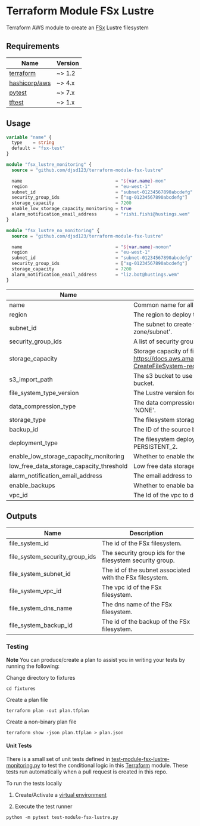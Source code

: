 # Terraform Module FSx Lustre
[FSx]: https://aws.amazon.com/fsx/lustre/

Terraform AWS module to create an [FSx] Lustre filesystem


[terraform]: https://www.terraform.io/downloads
[hashicorp/aws]: https://registry.terraform.io/providers/hashicorp/aws
[pytest]: https://pypi.org/project/pytest/
[tftest]: https://pypi.org/project/tftest/


## Requirements

| Name            | Version |
|-----------------|---------|
| [terraform]     | ~> 1.2  |
| [hashicorp/aws] | ~> 4.x  |
| [pytest]        | ~> 7.x  |
| [tftest]        | ~> 1.x  |


## Usage

```terraform
variable "name" {
  type    = string
  default = "fsx-test"
}

module "fsx_lustre_monitoring" {
  source = "github.com/djsd123/terraform-module-fsx-lustre"

  name                                   = "${var.name}-mon"
  region                                 = "eu-west-1"
  subnet_id                              = "subnet-01234567890abcdefg"
  security_group_ids                     = ["sg-01234567890abcdefg"]
  storage_capacity                       = 7200
  enable_low_storage_capacity_monitoring = true
  alarm_notification_email_address       = "rishi.fishi@hustings.wem"
}

module "fsx_lustre_no_monitoring" {
  source = "github.com/djsd123/terraform-module-fsx-lustre"

  name                                   = "${var.name}-nomon"
  region                                 = "eu-west-1"
  subnet_id                              = "subnet-01234567890abcdefg"
  security_group_ids                     = ["sg-01234567890abcdefg"]
  storage_capacity                       = 7200
  alarm_notification_email_address       = "liz.bot@hustings.wem"
}
```


| Name                                     | Description                                                                                                                                                                                | Type           | Default         | Required |
|------------------------------------------|--------------------------------------------------------------------------------------------------------------------------------------------------------------------------------------------|----------------|-----------------|:--------:|
| name                                     | Common name for all resources.                                                                                                                                                             | `string`       | `""`            |   yes    |
| region                                   | The region to deploy the resources.                                                                                                                                                        | `string`       | `""`            |   yes    |
| subnet_id                                | The subnet to create the filesystem in.  Note; FSx Lustre only supports one 'availability zone/subnet'.                                                                                    | `string`       | `""`            |   yes    |
| security_group_ids                       | A list of security group Ids to permit access to the filesystem.                                                                                                                           | `list(string)` | `""`            |   yes    |
| storage_capacity                         | Storage capacity of file system in (GB). Minimum of 1200. See: https://docs.aws.amazon.com/fsx/latest/APIReference/API_CreateFileSystem.html#FSx-CreateFileSystem-request-StorageCapacity. | `number`       | `""`            |   yes    |
| s3_import_path                           | The s3 bucket to use to back your fsx filesystem. Defaults to NASA's Nex open data bucket.                                                                                                 | `string`       | `s3://nasanex`  |    no    |
| file_system_type_version                 | The Lustre version for the file system.                                                                                                                                                    | `number`       | `2.12`          |    no    |
| data_compression_type                    | The data compression configuration for the file system. Valid values are 'LZ4' and 'NONE'.                                                                                                 | `string`       | `NONE`          |    no    |
| storage_type                             | The filesystem storage type. Either SSD or HDD.                                                                                                                                            | `string`       | `SSD`           |    no    |
| backup_id                                | The ID of the source backup to create the filesystem from.                                                                                                                                 | `string`       | `""`            |    no    |
| deployment_type                          | The filesystem deployment type. One of: SCRATCH_1, SCRATCH_2, PERSISTENT_1, PERSISTENT_2.                                                                                                  | `string`       | `SCRATCH_2`     |    no    |
| enable_low_storage_capacity_monitoring   | Whether to enable the dashboard and 'Low free storage capacity alarm'?                                                                                                                     | `bool`         | `false`         |    no    |
| low_free_data_storage_capacity_threshold | Low free data storage capacity threshold (Bytes).                                                                                                                                          | `string`       | `7100000000000` |    no    |
| alarm_notification_email_address         | The email address to send FSX storage alarms/alerts to.                                                                                                                                    | `string`       | `""`            |    no    |
| enable_backups                           | Whether to enable backups for this filesystem?                                                                                                                                             | `bool`         | `false`         |    no    |
| vpc_id                                   | The Id of the vpc to deploy the filesystem into                                                                                                                                            | `string`       | `""`            |   yes    |


## Outputs

| Name                           | Description                                               |
|--------------------------------|-----------------------------------------------------------|
| file_system_id                 | The id of the FSx filesystem.                             |
| file_system_security_group_ids | The security group ids for the filesystem security group. |
| file_system_subnet_id          | The id of the subnet associated with the FSx filesystem.  |
| file_system_vpc_id             | The vpc id of the FSx filesystem.                         |
| file_system_dns_name           | The dns name of the FSx filesystem.                       |
| file_system_backup_id          | The id of the backup of the FSx filesystem.               |


### Testing

**Note**
You can produce/create a plan to assist you in writing your tests by running the following:

Change directory to fixtures
```shell
cd fixtures
```

Create a plan file
```shell
terraform plan -out plan.tfplan
```

Create a non-binary plan file
```shell
terraform show -json plan.tfplan > plan.json
```

#### Unit Tests

There is a small set of unit tests defined in [test-module-fsx-lustre-monitoring.py](test-module-fsx-lustre-monitoring.py) to test the conditional logic in this
[Terraform] module. These tests run automatically when a pull request is created in this repo.

To run the tests locally

1. Create/Activate a [virtual environment](https://docs.python.org/3/tutorial/venv.html)

2. Execute the test runner

```shell
python -m pytest test-module-fsx-lustre.py
```
